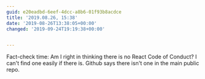 ```yaml
---
guid: e20eadbd-6eef-4dcc-a8b6-01f93b8acdce
title: '2019.08.26, 15:38'
date: '2019-08-26T13:38:05+00:00'
changed: '2019-09-24T19:19:38+00:00'


---
```


Fact-check time: Am I right in thinking there is no React Code of Conduct? I can't find one easily if there is. Github says there isn't one in the main public repo. 
